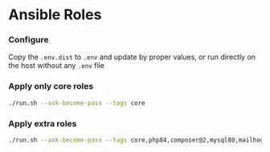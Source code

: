 # Ansible Roles

### Configure

Copy the `.env.dist` to `.env` and update by proper values, or run directly on the host without any `.env` file 

### Apply only core roles
```bash
./run.sh --ask-become-pass --tags core
```

### Apply extra roles
```bash
./run.sh --ask-become-pass --tags core,php84,composer@2,mysql80,mailhog
```

